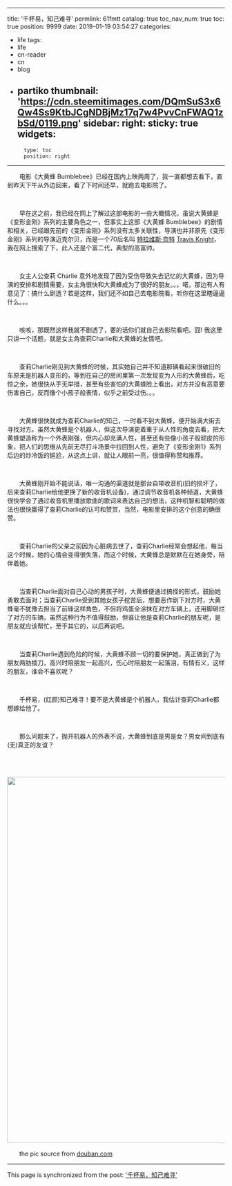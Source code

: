 
---
title: '千杯易，知己难寻'
permlink: 61fmtt
catalog: true
toc_nav_num: true
toc: true
position: 9999
date: 2019-01-19 03:54:27
categories:
- life
tags:
- life
- cn-reader
- cn
- blog
- partiko
thumbnail: 'https://cdn.steemitimages.com/DQmSuS3x6Qw4Ss9KtbJCgNDBjMz17q7w4PvvCnFWAQ1zbSd/0119.png'
sidebar:
    right:
        sticky: true
widgets:
    -
        type: toc
        position: right
---


<html>
<p>　　电影《大黄蜂 Bumblebee》已经在国内上映两周了，我一直都想去看下，直到昨天下午从外边回来，看了下时间还早，就跑去电影院了。</p>
<p><br></p>
<p>　　早在这之前，我已经在网上了解过这部电影的一些大概情况，虽说大黄蜂是《变形金刚》系列的主要角色之一，但事实上这部《大黄蜂 Bumblebee》的剧情和相关，已经跟先前的《变形金刚》系列没有太多关联性，导演也并非原先《变形金刚》系列的导演迈克尔贝，而是一个70后名叫 <a href="https://baike.baidu.com/item/%E5%A1%94%E6%8B%89%E7%BB%B4%E6%96%AF%C2%B7%E5%A5%88%E7%89%B9/20392231?fr=aladdin">特拉维斯·奈特</a> <a href="https://en.wikipedia.org/wiki/Travis_Knight">Travis Knight</a>，我在网上搜索了下，此人还是个富二代，典型的高富帅。</p>
<p><br></p>
<p>　　女主人公查莉 Charlie 意外地发现了因为受伤导致失去记忆的大黄蜂，因为导演的安排和剧情需要，女主角很快和大黄蜂成为了很好的朋友。。。喏，那边有人有意见了：搞什么剧透？若是这样，我们还不如自己去电影院看，听你在这里瞎逼逼什么。。。</p>
<p><br></p>
<p>　　咳咳，那既然这样我就不剧透了，要的话你们就自己去影院看吧。囧! 我这里只讲一个话题，就是女主角查莉Charlie和大黄蜂的友情吧。</p>
<p><br></p>
<p>　　查莉Charlie刚见到大黄蜂的时候，其实她自己并不知道那辆看起来很破旧的车原来是机器人变形的，等到在自己的房间里第一次发现变为人形的大黄蜂后，吃惊之余，她很快从手无举措，甚至有些害怕的大黄蜂脸上看出，对方并没有恶意要伤害自己，反而像个小孩子般表情，似乎之前受过伤。。。</p>
<p><br></p>
<p>　　大黄蜂很快就成为查莉Charlie的知己，一时看不到大黄蜂，便开始满大街去寻找对方。虽然大黄蜂是个机器人，但这次导演更着重于从人性的角度去看，把大黄蜂塑造称为一个外表刚强，但内心却充满人性，甚至还有些像小孩子般顽皮的形象，把人们的思维从先前无尽打斗场景中拉回到人性，避免了《变形金刚1》系列后边的炒冷饭的尴尬，从这点上讲，就让人眼前一亮，很值得称赞和推荐。</p>
<p><br></p>
<p>　　大黄蜂刚开始不能说话，唯一沟通的渠道就是那台自带收音机(旧的损坏了，后来查莉Charlie给他更换了新的收音机设备)，通过调节收音机各种频道，大黄蜂很快学会了通过收音机里播放歌曲的歌词来表达自己的想法，这种机智和聪明的做法也很快赢得了查莉Charlie的认可和赞赏，当然，电影里安排的这个创意的确很赞。</p>
<p><br></p>
<p>　　查莉Charlie的父亲之前因为心脏病去世了，查莉Charlie经常会想起他，每当这个时候，她的心情会变得很失落，而这个时候，大黄蜂总是默默在在她身旁，陪伴着她。</p>
<p><br></p>
<p>　　当查莉Charlie面对自己心动的男孩子时，大黄蜂便通过搞怪的形式，鼓励她勇敢去面对；当查莉Charlie受到其她女孩子挖苦后，想要恶作剧下对方时，大黄蜂毫不犹豫去担当了前锋这样角色，不但将鸡蛋全涂抹在对方车辆上，还用脚砸烂了对方的车辆，虽然这种行为不值得鼓励，但谁让他是查莉Charlie的朋友呢，是朋友就应该帮忙，至于其它的，以后再说吧。</p>
<p><br></p>
<p>　　当查莉Charlie遇到危险的时候，大黄蜂不顾一切的要保护她，真正做到了为朋友两肋插刀，高兴时陪朋友一起高兴，伤心时陪朋友一起落泪，有情有义，这样的朋友，谁会不喜欢呢？</p>
<p><br></p>
<p>　　千杯易，(红颜)知己难寻！要不是大黄蜂是个机器人，我估计查莉Charlie都想嫁给他了。</p>
<p><br></p>
<p>　　那么问题来了，抛开机器人的外表不说，大黄蜂到底是男是女？男女间到底有(无)真正的友谊？</p>
<p><br></p>
<p>　　<img src="https://cdn.steemitimages.com/DQmSuS3x6Qw4Ss9KtbJCgNDBjMz17q7w4PvvCnFWAQ1zbSd/0119.png" width="569" height="847"/></p>
<p>　　the pic source from <a href="https://movie.douban.com/photos/photo/2542364265/">douban.com</a></p>
</html>

- - -

This page is synchronized from the post: ['千杯易，知己难寻'](https://steemit.com/@rivalhw/61fmtt)
